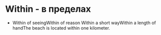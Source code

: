 # Within - в пределах

- Within of seeingWithin of reason Within a short wayWithin a length of handThe beach is located within one kilometer.
